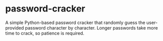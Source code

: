 # password-cracker
A simple Python-based password cracker that randomly guess the user-provided password character by character. Longer passwords take more time to crack, so patience is required.
